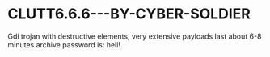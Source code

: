 # CLUTT6.6.6---BY-CYBER-SOLDIER
 Gdi trojan with destructive elements, very extensive payloads last about 6-8 minutes
archive password is: hell!
